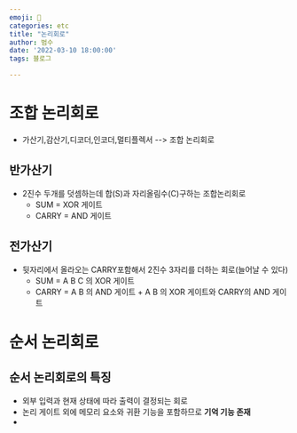 ```yaml
---
emoji: 🏃
categories: etc
title: "논리회로"
author: 범수
date: '2022-03-10 18:00:00'
tags: 블로그

---
```


# 조합 논리회로

- 가산기,감산기,디코더,인코더,멀티플렉서 --> 조합 논리회로

## 반가산기

- 2진수 두개를 덧셈하는데 합(S)과 자리올림수(C)구하는 조합논리회로
  - SUM = XOR 게이트
  - CARRY = AND 게이트

## 전가산기

- 뒷자리에서 올라오는 CARRY포함해서 2진수 3자리를 더하는 회로(늘어날 수 있다)
  - SUM = A B C 의 XOR 게이트
  - CARRY = A B 의 AND 게이트 + A B 의 XOR 게이트와 CARRY의 AND 게이트

# 순서 논리회로

## 순서 논리회로의 특징

- 외부 입력과 현재 상태에 따라 출력이 결정되는 회로
- 논리 게이트 외에 메모리 요소와 귀환 기능을 포함하므로 **기억 기능 존재**
-
